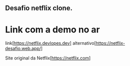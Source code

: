 ## Desafio netflix clone.

# Link com a demo no ar
  link[https://netflix.devlopes.dev]
  alternativo[https://netflix-desafio.web.app/]

Site original da Netflix[https://netflix.com]
